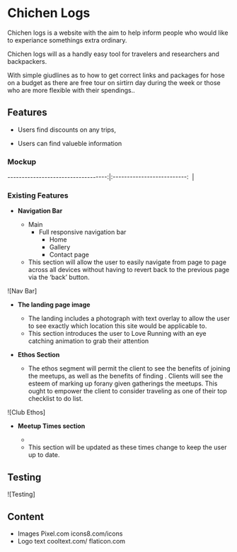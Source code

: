# Chichen Logs

Chichen logs is a website with the aim to help inform people who would like to experiance somethings extra ordinary.

Chichen logs will as a handly easy tool for travelers and researchers and backpackers.

With simple giudlines as to how to get correct links and packages for hose on a budget as there are free tour on sirtirn day during the week or those who are more flexible with their spendings..

## Features

- Users find discounts on any trips,

- Users can find valueble information

### Mockup

-----------------------------------:|:--------------------------:
![]()     |     ![]()

### Existing Features


- **Navigation Bar**

  - Main
    - Full responsive navigation bar
      - Home
      - Gallery
      - Contact page
  - This section will allow the user to easily navigate from page to page across all devices without having to revert back to the previous page via the ‘back’ button.

![Nav Bar]

- **The landing page image**

  - The landing includes a photograph with text overlay to allow the user to see exactly which location this site would be applicable to.
  - This section introduces the user to Love Running with an eye catching animation to grab their attention

- **Ethos Section**

  - The ethos segment will permit the client to see the benefits of joining the meetups, as well as the benefits of finding . 
Clients will see the esteem of marking up forany given gatherings the meetups. This ought to empower the client to consider traveling as one of their top checklist to do list.

![Club Ethos]

- **Meetup Times section**

  - 
  - This section will be updated as these times change to keep the user up to date.

## Testing
![Testing]


## Content

* Images
 Pixel.com
 icons8.com/icons
* Logo text 
 cooltext.com/
 flaticon.com
